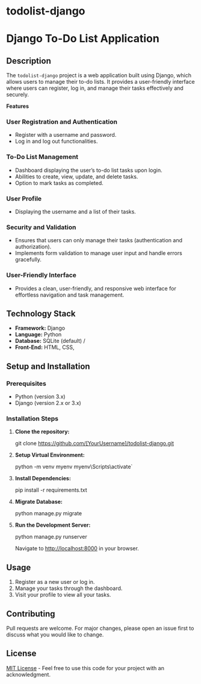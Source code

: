 # todolist-django



# Django To-Do List Application

## Description

The `todolist-django` project is a web application built using Django, which allows users to manage their to-do lists. It provides a user-friendly interface where users can register, log in, and manage their tasks effectively and securely.

**Features**



### User Registration and Authentication
- Register with a username and password.
- Log in and log out functionalities.



### To-Do List Management
- Dashboard displaying the user’s to-do list tasks upon login.
- Abilities to create, view, update, and delete tasks.
- Option to mark tasks as completed.



### User Profile
- Displaying the username and a list of their tasks.



### Security and Validation
- Ensures that users can only manage their tasks (authentication and authorization).
- Implements form validation to manage user input and handle errors gracefully.



### User-Friendly Interface
- Provides a clean, user-friendly, and responsive web interface for effortless navigation and task management.




## Technology Stack
- **Framework:** Django
- **Language:** Python
- **Database:** SQLite (default) / 
- **Front-End:** HTML, CSS, 


  
## Setup and Installation



### Prerequisites
- Python (version 3.x)
- Django (version 2.x or 3.x)



### Installation Steps
1. **Clone the repository:**
   
   git clone https://github.com/[YourUsername]/todolist-django.git

 
  
   
2. **Setup Virtual Environment:**
   
   python -m venv myenv
    myenv\Scripts\activate`
   

   
3. **Install Dependencies:**
   
   pip install -r requirements.txt
  
   
4. **Migrate Database:**
   
   python manage.py migrate
   

   
5. **Run the Development Server:**
   
   python manage.py runserver
   

   Navigate to [http://localhost:8000](http://localhost:8000) in your browser.




## Usage
1. Register as a new user or log in.
2. Manage your tasks through the dashboard.
3. Visit your profile to view all your tasks.



## Contributing
Pull requests are welcome. For major changes, please open an issue first to discuss what you would like to change.



## License
[MIT License](LICENSE) - Feel free to use this code for your project with an acknowledgment.

